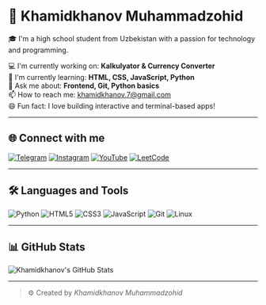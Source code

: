 # 👋 Khamidkhanov Muhammadzohid

🎓 I'm a high school student from Uzbekistan with a passion for technology and programming.

💻 I'm currently working on: **Kalkulyator & Currency Converter**  
🚀 I'm currently learning: **HTML, CSS, JavaScript, Python**  
💬 Ask me about: **Frontend, Git, Python basics**  
📫 How to reach me: khamidkhanov.7@gmail.com  
😄 Fun fact: I love building interactive and terminal-based apps!

---

## 🌐 Connect with me

[![Telegram](https://img.shields.io/badge/Telegram-2CA5E0?style=for-the-badge&logo=telegram&logoColor=white)](https://t.me/khamidkhanov7)
[![Instagram](https://img.shields.io/badge/Instagram-E4405F?style=for-the-badge&logo=instagram&logoColor=white)](https://instagram.com/khamidkhanov.7)
[![YouTube](https://img.shields.io/badge/YouTube-FF0000?style=for-the-badge&logo=youtube&logoColor=white)](https://youtube.com/@khamidkhanov7)
[![LeetCode](https://img.shields.io/badge/LeetCode-FFA116?style=for-the-badge&logo=leetcode&logoColor=black)](https://leetcode.com/khamidkhanov7)

---

## 🛠 Languages and Tools

![Python](https://img.shields.io/badge/-Python-000?style=for-the-badge&logo=python)
![HTML5](https://img.shields.io/badge/-HTML5-000?style=for-the-badge&logo=html5)
![CSS3](https://img.shields.io/badge/-CSS3-000?style=for-the-badge&logo=css3)
![JavaScript](https://img.shields.io/badge/-JavaScript-000?style=for-the-badge&logo=javascript)
![Git](https://img.shields.io/badge/-Git-000?style=for-the-badge&logo=git)
![Linux](https://img.shields.io/badge/-Linux-000?style=for-the-badge&logo=linux)

---

## 📊 GitHub Stats

![Khamidkhanov's GitHub Stats](https://github-readme-stats.vercel.app/api?username=khamidkhanov-7&show_icons=true&theme=tokyonight)

---

> ⚙️ Created by *Khamidkhanov Muhammadzohid*
